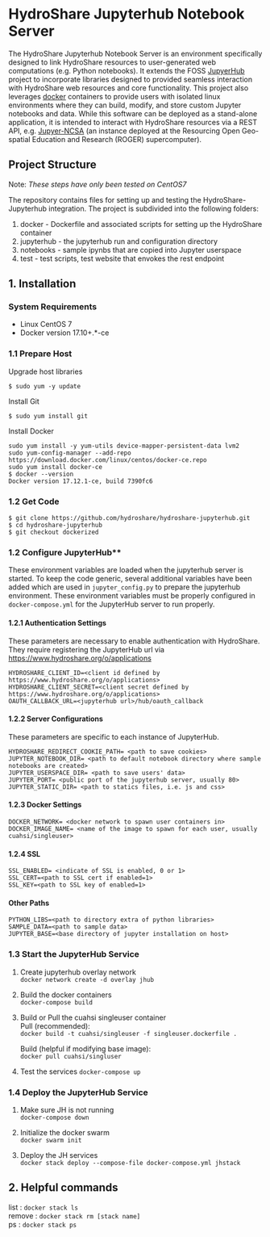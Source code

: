 # HydroShare Jupyterhub Notebook Server

The HydroShare Jupyterhub Notebook Server is an environment specifically designed to link HydroShare resources to user-generated web computations (e.g. Python notebooks). It extends the FOSS [JupyerHub](https://github.com/jupyterhub/jupyterhub) project to incorporate libraries designed to provided seamless interaction with HydroShare web resources and core functionality.  This project also leverages [docker](https://www.docker.com/) containers to provide users with isolated linux environments where they can build, modify, and store custom Jupyter notebooks and data.  While this software can be deployed as a stand-alone application, it is intended to interact with HydroShare resources via a REST API, e.g. [Jupyer-NCSA](https://www.hydroshare.org/resource/80d9f3b4bc914628a2d1df4ebebcc3fd/) (an instance deployed at the Resourcing Open Geo-spatial Education and Research (ROGER) supercomputer).


## Project Structure  
Note: *These steps have only been tested on CentOS7*  

The repository contains files for setting up and testing the HydroShare-Jupyterhub integration.  The project is subdivided into the following folders:

1. docker - Dockerfile and associated scripts for setting up the HydroShare container
2. jupyterhub - the jupyterhub run and configuration directory
3. notebooks - sample ipynbs that are copied into Jupyter userspace
4. test - test scripts, test website that envokes the rest endpoint


## 1. Installation 

### System Requirements  

- Linux CentOS 7
- Docker version 17.10+.*-ce

### 1.1 Prepare Host

Upgrade host libraries

```
$ sudo yum -y update
```

Install Git 

```
$ sudo yum install git
```

Install Docker

```
sudo yum install -y yum-utils device-mapper-persistent-data lvm2
sudo yum-config-manager --add-repo https://download.docker.com/linux/centos/docker-ce.repo
sudo yum install docker-ce
$ docker --version
Docker version 17.12.1-ce, build 7390fc6
```


### 1.2 Get Code

```
$ git clone https://github.com/hydroshare/hydroshare-jupyterhub.git
$ cd hydroshare-jupyterhub
$ git checkout dockerized
```

### 1.2 Configure JupyterHub**  
These environment variables are loaded when the jupyterhub server is started.  To keep the code generic, several additional variables have been added which are used in `jupyter_config.py` to prepare the jupyterhub environment.   These environment variables must be properly configured in `docker-compose.yml` for the JupyterHub server to run properly.


#### 1.2.1 Authentication Settings
These parameters are necessary to enable authentication with HydroShare.  They require registering the JupyterHub url via https://www.hydroshare.org/o/applications

```
HYDROSHARE_CLIENT_ID=<client id defined by https://www.hydroshare.org/o/applications>
HYDROSHARE_CLIENT_SECRET=<client secret defined by https://www.hydroshare.org/o/applications>
OAUTH_CALLBACK_URL=<jupyterhub url>/hub/oauth_callback
```

#### 1.2.2 Server Configurations
These parameters are specific to each instance of JupyterHub.

```
HYDROSHARE_REDIRECT_COOKIE_PATH= <path to save cookies>
JUPYTER_NOTEBOOK_DIR= <path to default notebook directory where sample notebooks are created>
JUPYTER_USERSPACE_DIR= <path to save users' data>
JUPYTER_PORT= <public port of the jupyterhub server, usually 80>
JUPYTER_STATIC_DIR= <path to statics files, i.e. js and css>
```

#### 1.2.3 Docker Settings            

```
DOCKER_NETWORK= <docker network to spawn user containers in>
DOCKER_IMAGE_NAME= <name of the image to spawn for each user, usually cuahsi/singleuser>
```
   
#### 1.2.4 SSL            

```
SSL_ENABLED= <indicate of SSL is enabled, 0 or 1>
SSL_CERT=<path to SSL cert if enabled=1>
SSL_KEY=<path to SSL key of enabled=1>
```

#### Other Paths
```
PYTHON_LIBS=<path to directory extra of python libraries>
SAMPLE_DATA=<path to sample data>
JUPYTER_BASE=<base directory of jupyter installation on host>
```


### 1.3 Start the JupyterHub Service

1. Create jupyterhub overlay network  
   `docker network create -d overlay jhub`

2. Build the docker containers  
   `docker-compose build`

3. Build or Pull the cuahsi singleuser container  
   Pull (recommended):  
       `docker build -t cuahsi/singleuser -f singleuser.dockerfile . ` 

   Build (helpful if modifying base image):  
       `docker pull cuahsi/singluser`

4. Test the services
       `docker-compose up`


### 1.4 Deploy the JupyterHub Service

1. Make sure JH is not running  
   `docker-compose down`  
 
2. Initialize the docker swarm  
   `docker swarm init`  

3. Deploy the JH services  
   `docker stack deploy --compose-file docker-compose.yml jhstack`  

## 2. Helpful commands  

   list   : `docker stack ls`  
   remove : `docker stack rm [stack name]`  
   ps     : `docker stack ps`  
